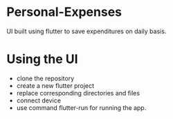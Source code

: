 # Personal-Expenses
UI built using flutter to save expenditures on daily basis.

# Using the UI
- clone the repository
- create a new flutter project
- replace corresponding directories and files
- connect device
- use command flutter-run for running the app.
